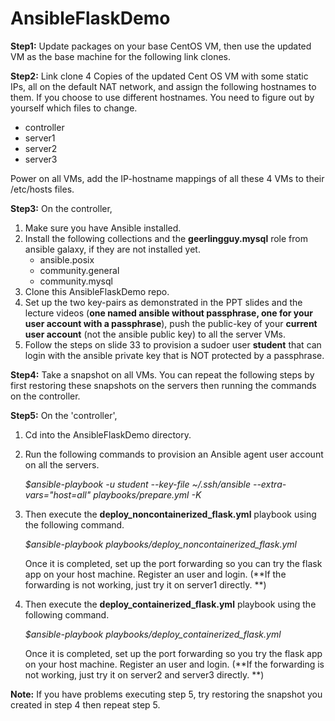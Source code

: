 # AnsibleFlaskDemo

**Step1:**
Update packages on your base CentOS VM, then use the updated VM as the base machine for the following link clones.

**Step2:**
Link clone 4 Copies of the updated Cent OS VM with some static IPs, all on the default NAT network, and assign the following hostnames to them. If you choose to use different hostnames. You need to figure out by yourself which files to change.
- controller
- server1
- server2
- server3

Power on all VMs, add the IP-hostname mappings of all these 4 VMs to their /etc/hosts files.

**Step3:**
On the controller, 

 1. Make sure you have Ansible installed.
 2. Install the following collections and the **geerlingguy.mysql** role from ansible galaxy, if they are not installed yet.
	- ansible.posix
	- community.general
	- community.mysql
 3. Clone this AnsibleFlaskDemo repo.
 4. Set up the two key-pairs as demonstrated in the PPT slides and the lecture videos (**one named ansible without passphrase, one for your user account with a passphrase**), push the public-key of your **current user account** (not the ansible public key) to all the server VMs.
 5. Follow the steps on slide 33 to provision a sudoer user **student** that can login with the ansible private key that is NOT protected by a passphrase.  

**Step4:**
Take a snapshot on all VMs. You can repeat the following steps by first restoring these snapshots on the servers then running the commands on the controller.

**Step5:**
On the 'controller', 

 1. Cd into the AnsibleFlaskDemo directory.
 2. Run the following commands to provision an Ansible agent user account on all the servers. 
 	

    *$ansible-playbook -u student --key-file ~/.ssh/ansible --extra-vars="host=all" playbooks/prepare.yml -K*	


3. Then execute the **deploy_noncontainerized_flask.yml** playbook using the following command.

     *$ansible-playbook playbooks/deploy_noncontainerized_flask.yml*

	Once it is completed, set up the port forwarding so you can try the flask app on your host machine. Register an user and login.
	(**If the forwarding is not working, just try it on server1 directly. **)

4. Then execute the **deploy_containerized_flask.yml** playbook using the following command.

     *$ansible-playbook playbooks/deploy_containerized_flask.yml*
	
	Once it is completed, set up the port forwarding so you try the flask app on your host machine. Register an user and login.
	(**If the forwarding is not working, just try it on server2 and server3 directly. **)

**Note:**
If you have problems executing step 5, try restoring the snapshot you created in step 4 then repeat step 5.
